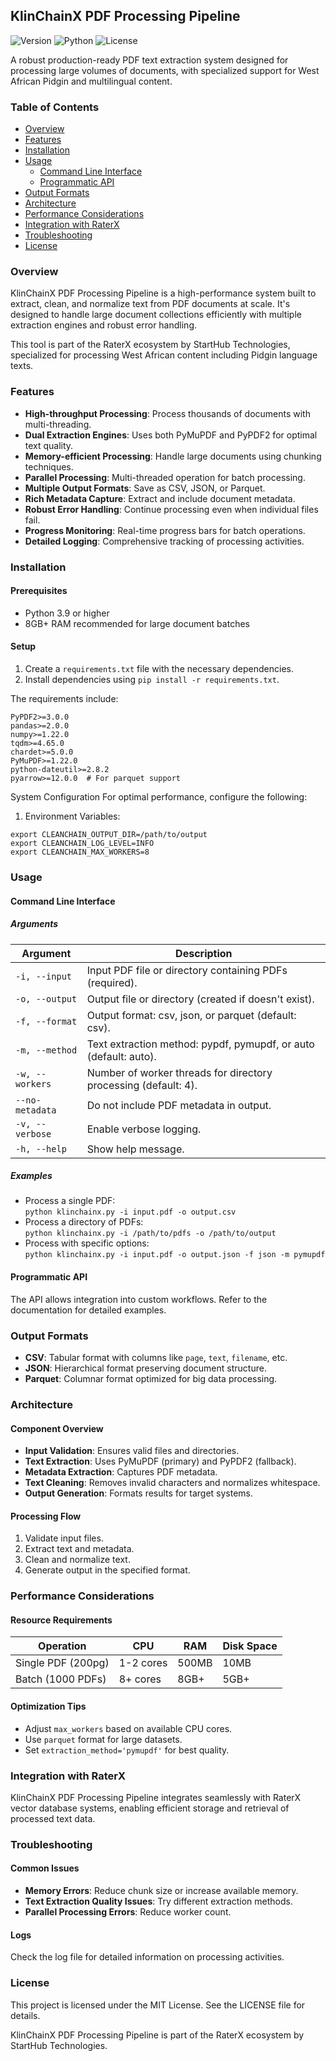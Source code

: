 
## KlinChainX PDF Processing Pipeline
<img alt="Version" src="https://img.shields.io/badge/version-1.0.0-blue">
<img alt="Python" src="https://img.shields.io/badge/python-3.9+-green">
<img alt="License" src="https://img.shields.io/badge/license-MIT-green">

A robust production-ready PDF text extraction system designed for processing large volumes of documents, with specialized support for West African Pidgin and multilingual content.

### Table of Contents
- [Overview](#overview)
- [Features](#features)
- [Installation](#installation)
- [Usage](#usage)
    - [Command Line Interface](#command-line-interface)
    - [Programmatic API](#programmatic-api)
- [Output Formats](#output-formats)
- [Architecture](#architecture)
- [Performance Considerations](#performance-considerations)
- [Integration with RaterX](#integration-with-raterx)
- [Troubleshooting](#troubleshooting)
- [License](#license)

### Overview
KlinChainX PDF Processing Pipeline is a high-performance system built to extract, clean, and normalize text from PDF documents at scale. It's designed to handle large document collections efficiently with multiple extraction engines and robust error handling.

This tool is part of the RaterX ecosystem by StartHub Technologies, specialized for processing West African content including Pidgin language texts.

### Features
- **High-throughput Processing**: Process thousands of documents with multi-threading.
- **Dual Extraction Engines**: Uses both PyMuPDF and PyPDF2 for optimal text quality.
- **Memory-efficient Processing**: Handle large documents using chunking techniques.
- **Parallel Processing**: Multi-threaded operation for batch processing.
- **Multiple Output Formats**: Save as CSV, JSON, or Parquet.
- **Rich Metadata Capture**: Extract and include document metadata.
- **Robust Error Handling**: Continue processing even when individual files fail.
- **Progress Monitoring**: Real-time progress bars for batch operations.
- **Detailed Logging**: Comprehensive tracking of processing activities.

### Installation
#### Prerequisites
- Python 3.9 or higher
- 8GB+ RAM recommended for large document batches

#### Setup
1. Create a `requirements.txt` file with the necessary dependencies.
2. Install dependencies using `pip install -r requirements.txt`.

The requirements include:
```
PyPDF2>=3.0.0
pandas>=2.0.0
numpy>=1.22.0
tqdm>=4.65.0
chardet>=5.0.0
PyMuPDF>=1.22.0
python-dateutil>=2.8.2
pyarrow>=12.0.0  # For parquet support
```
 System Configuration
For optimal performance, configure the following:


1. Environment Variables:
```
export CLEANCHAIN_OUTPUT_DIR=/path/to/output
export CLEANCHAIN_LOG_LEVEL=INFO
export CLEANCHAIN_MAX_WORKERS=8
```

### Usage

#### Command Line Interface
##### Arguments
| Argument       | Description                                                   |
|----------------|---------------------------------------------------------------|
| `-i, --input`  | Input PDF file or directory containing PDFs (required).        |
| `-o, --output` | Output file or directory (created if doesn't exist).           |
| `-f, --format` | Output format: csv, json, or parquet (default: csv).           |
| `-m, --method` | Text extraction method: pypdf, pymupdf, or auto (default: auto). |
| `-w, --workers`| Number of worker threads for directory processing (default: 4).|
| `--no-metadata`| Do not include PDF metadata in output.                         |
| `-v, --verbose`| Enable verbose logging.                                       |
| `-h, --help`   | Show help message.                                            |

##### Examples
- Process a single PDF:  
    `python klinchainx.py -i input.pdf -o output.csv`
- Process a directory of PDFs:  
    `python klinchainx.py -i /path/to/pdfs -o /path/to/output`
- Process with specific options:  
    `python klinchainx.py -i input.pdf -o output.json -f json -m pymupdf`

#### Programmatic API
The API allows integration into custom workflows. Refer to the documentation for detailed examples.

### Output Formats
- **CSV**: Tabular format with columns like `page`, `text`, `filename`, etc.
- **JSON**: Hierarchical format preserving document structure.
- **Parquet**: Columnar format optimized for big data processing.

### Architecture
#### Component Overview
- **Input Validation**: Ensures valid files and directories.
- **Text Extraction**: Uses PyMuPDF (primary) and PyPDF2 (fallback).
- **Metadata Extraction**: Captures PDF metadata.
- **Text Cleaning**: Removes invalid characters and normalizes whitespace.
- **Output Generation**: Formats results for target systems.

#### Processing Flow
1. Validate input files.
2. Extract text and metadata.
3. Clean and normalize text.
4. Generate output in the specified format.

### Performance Considerations
#### Resource Requirements
| Operation          | CPU       | RAM       | Disk Space |
|---------------------|-----------|-----------|------------|
| Single PDF (200pg)  | 1-2 cores | 500MB     | 10MB       |
| Batch (1000 PDFs)   | 8+ cores  | 8GB+      | 5GB+       |

#### Optimization Tips
- Adjust `max_workers` based on available CPU cores.
- Use `parquet` format for large datasets.
- Set `extraction_method='pymupdf'` for best quality.

### Integration with RaterX
KlinChainX PDF Processing Pipeline integrates seamlessly with RaterX vector database systems, enabling efficient storage and retrieval of processed text data.

### Troubleshooting
#### Common Issues
- **Memory Errors**: Reduce chunk size or increase available memory.
- **Text Extraction Quality Issues**: Try different extraction methods.
- **Parallel Processing Errors**: Reduce worker count.

#### Logs
Check the log file for detailed information on processing activities.

### License
This project is licensed under the MIT License. See the LICENSE file for details.

KlinChainX PDF Processing Pipeline is part of the RaterX ecosystem by StartHub Technologies.

